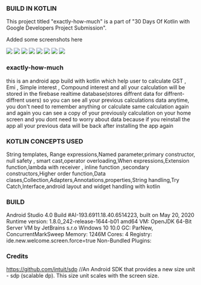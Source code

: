 ### BUILD IN KOTLIN
This project titled "exactly-how-much" is a part of "30 Days Of Kotlin with Google Developers Project Submission".

   
Added some screenshots here        


![](https://github.com/adityamathur0811/exactly-how-much/blob/master/app_images/1.jpg)
![](https://github.com/adityamathur0811/exactly-how-much/blob/master/app_images/2.jpg)
![](https://github.com/adityamathur0811/exactly-how-much/blob/master/app_images/3.jpg)
![](https://github.com/adityamathur0811/exactly-how-much/blob/master/app_images/4.jpg)
![](https://github.com/adityamathur0811/exactly-how-much/blob/master/app_images/5.jpg)
![](https://github.com/adityamathur0811/exactly-how-much/blob/master/app_images/6.jpg)
![](https://github.com/adityamathur0811/exactly-how-much/blob/master/app_images/7.jpg)
![](https://github.com/adityamathur0811/exactly-how-much/blob/master/app_images/8.jpg)

### exactly-how-much
this is an android app build with kotlin which help user to calculate GST , Emi , Simple interest , Compound interest and all your calculation will be stored in the firebase realtime database(stores diffrent data for diffrent-diffrent users) so you can see all your previous calculations data  anytime, you don't need to remember anything or calculate same calculation again and again you can see a copy of your previously calculation on your home screen  and you dont need to worry about data because if you reinstall the app all your previous data will be back after installing the app again


### KOTLIN CONCEPTS USED
String templates, Range expressions,Named parameter,primary constructor, null safety , smart cast,operator overloading,When expressions,Extension function,lambda with receiver , inline function ,secondary constructors,Higher order function,Data clases,Collection,Adapters,Annotations,properties,String handling,Try Catch,Interface,android layout and widget handling with kotlin 

### BUILD 
Android Studio 4.0
Build #AI-193.6911.18.40.6514223, built on May 20, 2020
Runtime version: 1.8.0_242-release-1644-b01 amd64
VM: OpenJDK 64-Bit Server VM by JetBrains s.r.o
Windows 10 10.0
GC: ParNew, ConcurrentMarkSweep
Memory: 1246M
Cores: 4
Registry: ide.new.welcome.screen.force=true
Non-Bundled Plugins: 

### Credits   
https://github.com/intuit/sdp //An Android SDK that provides a new size unit - sdp (scalable dp). This size unit scales with the screen size.
